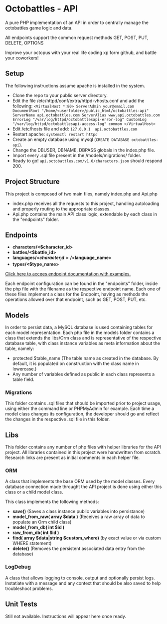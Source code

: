 # Octobattles - API

A pure PHP implementation of an API in order to centrally manage the octobattles game logic and data.

All endpoints support the common request methods GET, POST, PUT, DELETE, OPTIONS

Improve your octopus with your real life coding xp form github, and battle your coworkers!

## Setup

The following instructions assume apache is installed in the system.

- Clone the repo to your public server directory.
- Edit the file /etc/httpd/conf/extra/httpd-vhosts.conf and add the following:
    `<VirtualHost *:80>
        ServerAdmin your@email.com
        DocumentRoot "/home/<userfolder>/public_html/octobattles-api"
        ServerName api.octobattles.com
        ServerAlias www.api.octobattles.com
        ErrorLog "/var/log/httpd/octobattlesapi-error-log"
        CustomLog "/var/log/httpd/octobattlesapi-access-log" common
    </VirtualHost>` 
- Edit /etc/hosts file and add:
    `127.0.0.1  api.octobattles.com` 
- Restart apache: `systemctl restart httpd`
- Create an empty database using mysql (`CREATE DATABASE octobattles-api`).
- Change the DBUSER, DBNAME, DBPASS globals in the index.php file.
- Import every .sql file present in the /models/migrations/ folder.
- Ready to go! `api.octobattles.com/v1.0/characters.json` should respond 200.  

## Project Structure

This project is composed of two main files, namely index.php and Api.php

- index.php receives all the requests to this project, handling autoloading and properly routing to the appropriate classes.
- Api.php contains the main API class logic, extendable by each class in the "endpoints" folder.

## Endpoints

- **characters/<$character_id>** 
- **battles/<$battle_id>**
- **languages/<$character_id>/<$language_name>**
- **types/<$type_name>**

[Click here to accees endpoint documentation with examples.](https://documenter.getpostman.com/view/2508915/octobattles-api/6mz5wax) 

Each endpoint configuration can be found in the "endpoints" folder, inside the php file with the filename as the respective endpoint name.
Each one of these files implement a class for the Endpoint, having as methods the operations allowed over that endpoint, such as GET, POST, PUT, etc.

## Models

In order to persist data, a MySQL database is used containing tables for each model representation. Each php file in the models folder contains a class that extends the libs/Orm class and is representative of the respective database table, with class instance variables as meta information about the table, namely:
 
- protected $table_name (The table name as created in the database. By default, it is populated on construction with the class name in lowercase.)
- Any number of variables defined as public in each class represents a table field.

### Migrations

This folder contains .sql files that should be imported prior to project usage, using either the command line or PHPMyAdmin for example. Each time a model class changes its configuration, the developer should go and reflect the changes in the respective .sql file in this folder.

## Libs

This folder contains any number of php files with helper libraries for the API project. All libraries contained in this project were handwritten from scratch. Research links are present as initial comments in each helper file.

### ORM

A class that implements the base ORM used by the model classes. Every database connection made throught the API project is done using either this class or a child model class.

This class implements the following methods:
- **save()** (Saves a class instance public variables into persistance)
- **model_from_raw( array $data )** (Receives a raw array of data to populate an Orm child class)
- **model_from_db( int $id )**
- **raw_from_db( int $id )**
- **find( array $data|string $custom_where)** (by exact value or via custom WHERE statement)
- **delete()** (Removes the persistent associated data entry from the database)

### LogDebug

A class that allows logging to console, output and optionally persist logs. Instatiate with a message and any context that should be also saved to help troubleshoot problems.

## Unit Tests

Still not available. Instructions will appear here once ready.